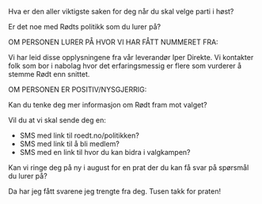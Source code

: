 Hva er den aller viktigste saken for deg når du skal velge parti i høst? 

Er det noe med Rødts politikk som du lurer på?

OM PERSONEN LURER PÅ HVOR VI HAR FÅTT NUMMERET FRA:

Vi har leid disse opplysningene fra vår leverandør Iper Direkte.
Vi kontakter folk som bor i nabolag hvor det erfaringsmessig er flere som vurderer å stemme Rødt enn snittet.

OM PERSONEN ER POSITIV/NYSGJERRIG:

Kan du tenke deg mer informasjon om Rødt fram mot valget?

Vil du at vi skal sende deg en:
- SMS med link til roedt.no/politikken?
- SMS med link til å bli medlem?
- SMS med en link til hvor du kan bidra i valgkampen?

Kan vi ringe deg på ny i august for en prat der du kan få svar på spørsmål du lurer på?

Da har jeg fått svarene jeg trengte fra deg. Tusen takk for praten!
